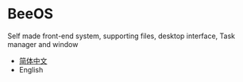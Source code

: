# BeeOS
Self made front-end system, supporting files, desktop interface, Task manager and window
- [简体中文](./README_zh.md)
- English